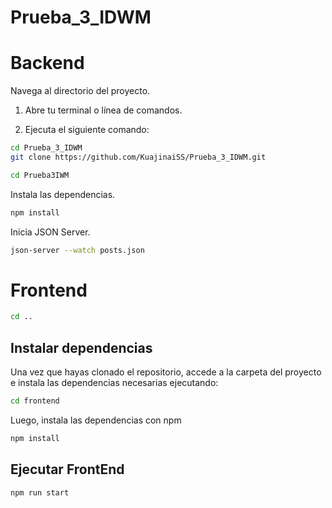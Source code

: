 # Prueba_3_IDWM
# Backend
Navega al directorio del proyecto.
1. Abre tu terminal o línea de comandos.

2. Ejecuta el siguiente comando:
```bash
cd Prueba_3_IDWM
git clone https://github.com/KuajinaiSS/Prueba_3_IDWM.git
```
    
```bash
cd Prueba3IWM
```

Instala las dependencias.
```bash
npm install
```

Inicia JSON Server.
```bash
json-server --watch posts.json
```


# Frontend

```bash
cd ..
```

## Instalar dependencias

Una vez que hayas clonado el repositorio, accede a la carpeta del proyecto e instala las dependencias necesarias ejecutando:
```bash
cd frontend
```

Luego, instala las dependencias con npm
```bash
npm install
```

## Ejecutar FrontEnd
```bash
npm run start
```
